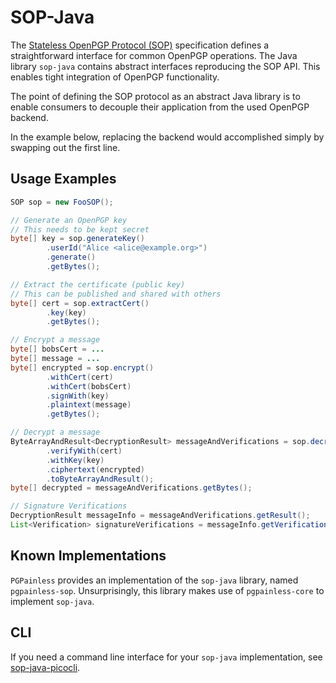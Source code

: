 # SOP-Java
The [Stateless OpenPGP Protocol (SOP)](https://datatracker.ietf.org/doc/draft-dkg-openpgp-stateless-cli/) specification defines a straightforward interface for common OpenPGP operations.
The Java library `sop-java` contains abstract interfaces reproducing the SOP API. This enables tight integration of OpenPGP functionality.

The point of defining the SOP protocol as an abstract Java library is to enable consumers to decouple their application from the used OpenPGP backend.

In the example below, replacing the backend would accomplished simply by swapping out the first line.

## Usage Examples
```java
SOP sop = new FooSOP();

// Generate an OpenPGP key
// This needs to be kept secret
byte[] key = sop.generateKey()
        .userId("Alice <alice@example.org>")
        .generate()
        .getBytes();

// Extract the certificate (public key)
// This can be published and shared with others
byte[] cert = sop.extractCert()
        .key(key)
        .getBytes();

// Encrypt a message
byte[] bobsCert = ...
byte[] message = ...
byte[] encrypted = sop.encrypt()
        .withCert(cert)
        .withCert(bobsCert)
        .signWith(key)
        .plaintext(message)
        .getBytes();

// Decrypt a message
ByteArrayAndResult<DecryptionResult> messageAndVerifications = sop.decrypt()
        .verifyWith(cert)
        .withKey(key)
        .ciphertext(encrypted)
        .toByteArrayAndResult();
byte[] decrypted = messageAndVerifications.getBytes();

// Signature Verifications
DecryptionResult messageInfo = messageAndVerifications.getResult();
List<Verification> signatureVerifications = messageInfo.getVerifications();
```


## Known Implementations
`PGPainless` provides an implementation of the `sop-java` library, named `pgpainless-sop`. Unsurprisingly, this library makes use of `pgpainless-core` to implement `sop-java`.

## CLI
If you need a command line interface for your `sop-java` implementation, see [sop-java-picocli](sop-java-picocli.html).